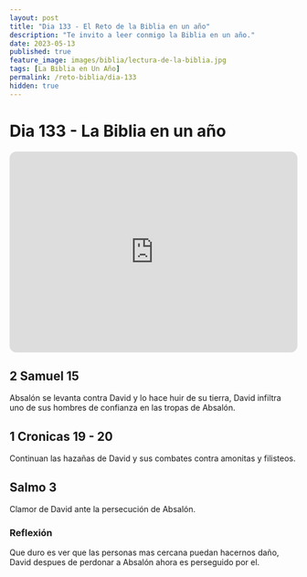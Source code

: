 ```yaml
---
layout: post
title: "Dia 133 - El Reto de la Biblia en un año"
description: "Te invito a leer conmigo la Biblia en un año."
date: 2023-05-13
published: true
feature_image: images/biblia/lectura-de-la-biblia.jpg
tags: [La Biblia en Un Año]
permalink: /reto-biblia/dia-133
hidden: true
---
```


# Dia 133 - La Biblia en un año 
<iframe style="border-radius:12px" src="https://open.spotify.com/embed/episode/3TqYpEFcgrnhQBZHxnC66d?utm_source=generator" width="100%" height="352" frameBorder="0" allowfullscreen="" allow="autoplay; clipboard-write; encrypted-media; fullscreen; picture-in-picture" loading="lazy"></iframe>

## 2 Samuel 15
Absalón se levanta contra David y lo hace huir de su tierra, David infiltra uno de sus hombres de confianza en las tropas de Absalón.

## 1 Cronicas 19 - 20
Continuan las hazañas de David y sus combates contra amonitas y filisteos.

## Salmo 3
Clamor de David ante la persecución de Absalón.

### Reflexión
Que duro es ver que las personas mas cercana puedan hacernos daño, David despues de perdonar a Absalón ahora es perseguido por el.